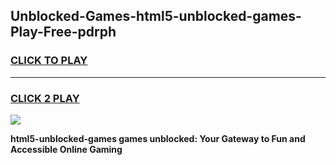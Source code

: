 
## Unblocked-Games-html5-unblocked-games-Play-Free-pdrph
<h3>
<a href="https://premium76.site?title=html5-unblocked-games&ref=19M">CLICK TO PLAY</a></h3>
<hr>

<h3>
<a href="https://premium76.site?title=html5-unblocked-games&ref=19M">CLICK 2 PLAY</a>
  
</h3>

<a href="https://premium76.site?title=html5-unblocked-games&ref=19M"><img src="https://clearcache.store/games.png"></a>


**html5-unblocked-games games unblocked: Your Gateway to Fun and Accessible Online Gaming**
